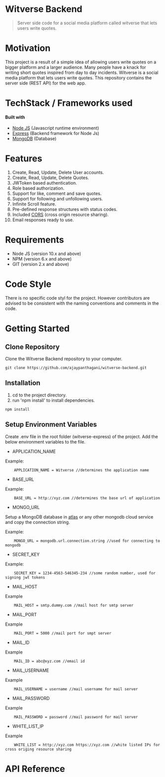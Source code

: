 # Witverse Backend
> Server side code for a social media platform called witverse that lets users write quotes.

# Motivation

This project is a result of a simple idea of allowing users write quotes on a bigger platform and a larger audience. Many people have a knack for writing short quotes inspired from day to day incidents. Witverse is a social media platform that lets users write quotes. This repository contains the server side (REST API) for the web app.

# TechStack / Frameworks used

#### Built with

* [Node JS](https://nodejs.org/en/) (Javascript runtime environment)
* [Express](https://expressjs.com/) (Backend framework for Node Js)
* [MongoDB](https://www.mongodb.com/) (Database)

# Features

1. Create, Read, Update, Delete User accounts.
2. Create, Read, Update, Delete Quotes.
3. JWToken based authentication.
4. Role based authorization.
5. Support for like, comment and save quotes.
6. Support for following and unfollowing users.
7. Infinite Scroll feature.
8. Pre-defined response structures with status codes.
9. Included [CORS](https://developer.mozilla.org/en-US/docs/Web/HTTP/CORS) (cross origin resource sharing).
10. Email responses ready to use.

# Requirements

* Node JS (version 10.x and above)
* NPM (version 6.x and above)
* GIT (version 2.x and above)

# Code Style

There is no specific code styl for the project. However contributors are advised to be consistent with the naming conventions and comments in the code.

# Getting Started

## Clone Repository

Clone the Witverse Backend repository to your computer.


```
git clone https://github.com/ajaypanthagani/witverse-backend.git
```

## Installation

1. cd to the project directory.
2. run 'npm install' to install dependencies.

```
npm install
```

## Setup Environment Variables

Create .env file in the root folder (witverse-express) of the project. Add the below environment variables to the file.


* APPLICATION_NAME

Example:
```
    APPLICATION_NAME = Witverse //determines the application name
```

* BASE_URL

Example:
```
    BASE_URL = http://xyz.com //determines the base url of application
```

* MONGO_URL

Setup a MongoDB database in [atlas](https://www.mongodb.com/cloud/atlas) or any other mongodb cloud service and copy the connection string.

Example:
```
    MONGO_URL = mongodb.url.connection.string //used for connecting to mongodb
```

* SECRET_KEY

Example:
```
    SECRET_KEY = 1234-4563-546345-234 //some random number, used for signing jwt tokens
```
* MAIL_HOST

Example
```
    MAIL_HOST = smtp.dummy.com //mail host for smtp server
```

* MAIL_PORT

Example
```
    MAIL_PORT = 5000 //mail port for smpt server
```

* MAIL_ID

Example
```
    MAIL_ID = abc@xyz.com //email id
```

* MAIL_USERNAME

Example
```
    MAIL_USERNAME = username //mail username for mail server
```

* MAIL_PASSWORD

Example
```
    MAIL_PASSWORD = password //mail password for mail server
```

* WHITE_LIST_IP

Example
```
    WHITE_LIST = http://xyz.com https://xyz.com //white listed IPs for cross origing resource sharing
```

# API Reference